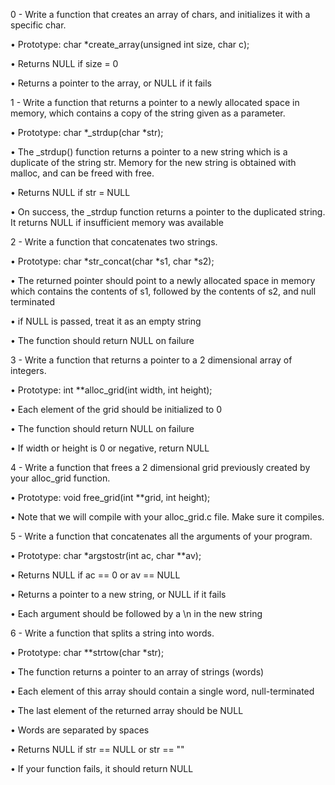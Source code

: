 0 - Write a function that creates an array of chars, and initializes it with a specific char.

•	Prototype: char *create_array(unsigned int size, char c);

•	Returns NULL if size = 0

•	Returns a pointer to the array, or NULL if it fails

1 - Write a function that returns a pointer to a newly allocated space in memory, which contains a copy of the string given as a parameter.

•	Prototype: char *_strdup(char *str);

•	The _strdup() function returns a pointer to a new string which is a duplicate of the string str. Memory for the new string is obtained with malloc, and can be freed with free.

•	Returns NULL if str = NULL

•	On success, the _strdup function returns a pointer to the duplicated string. It returns NULL if insufficient memory was available

2 - Write a function that concatenates two strings.

•	Prototype: char *str_concat(char *s1, char *s2);

•	The returned pointer should point to a newly allocated space in memory which contains the contents of s1, followed by the contents of s2, and null terminated

•	if NULL is passed, treat it as an empty string

•	The function should return NULL on failure

3 - Write a function that returns a pointer to a 2 dimensional array of integers.

•	Prototype: int **alloc_grid(int width, int height);

•	Each element of the grid should be initialized to 0

•	The function should return NULL on failure

•	If width or height is 0 or negative, return NULL

4 - Write a function that frees a 2 dimensional grid previously created by your alloc_grid function.

•	Prototype: void free_grid(int **grid, int height);

•	Note that we will compile with your alloc_grid.c file. Make sure it compiles.

5 - Write a function that concatenates all the arguments of your program.

•	Prototype: char *argstostr(int ac, char **av);

•	Returns NULL if ac == 0 or av == NULL

•	Returns a pointer to a new string, or NULL if it fails

•	Each argument should be followed by a \n in the new string

6 - Write a function that splits a string into words.

•	Prototype: char **strtow(char *str);

•	The function returns a pointer to an array of strings (words)

•	Each element of this array should contain a single word, null-terminated

•	The last element of the returned array should be NULL

•	Words are separated by spaces

•	Returns NULL if str == NULL or str == ""

•	If your function fails, it should return NULL

